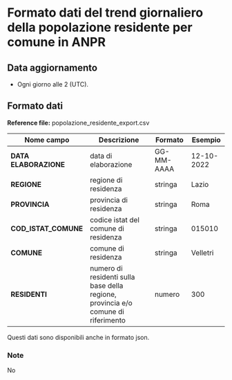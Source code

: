 # Formato dati del trend giornaliero della popolazione residente per comune in ANPR 

## Data aggiornamento
- Ogni giorno alle 2 (UTC). 

## Formato dati

**Reference file:** popolazione_residente_export.csv<br>

| Nome campo                  | Descrizione                       | Formato                       | Esempio             |
|-----------------------------|-----------------------------------|-------------------------------|---------------------|
| **DATA ELABORAZIONE**       | data di elaborazione             | GG-MM-AAAA                   | 12-10-2022       |
| **REGIONE**  | regione di residenza |   stringa     |         Lazio        |
| **PROVINCIA**      | provincia di residenza|   stringa | Roma               |
| **COD_ISTAT_COMUNE**      | codice istat del comune di residenza| stringa             | 015010             |
| **COMUNE**      | comune di residenza| stringa             | Velletri             |
| **RESIDENTI**      | numero di residenti sulla base della regione, provincia e/o comune di riferimento| numero             | 300             |


Questi dati sono disponibili anche in formato json.

### Note
No